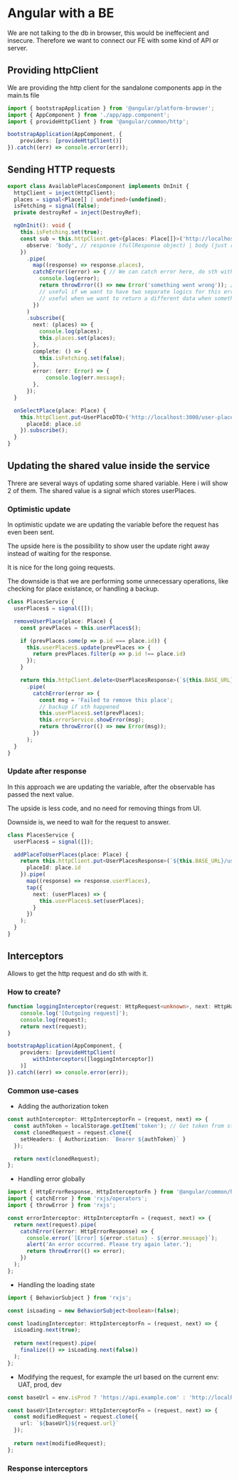 # Angular with a BE
We are not talking to the db in browser, this would be ineffecient and insecure.
Therefore we want to connect our FE with some kind of API or server.
## Providing httpClient
We are providing the http client for the sandalone components app in the main.ts file

````ts
import { bootstrapApplication } from '@angular/platform-browser';
import { AppComponent } from './app/app.component';
import { provideHttpClient } from '@angular/common/http';

bootstrapApplication(AppComponent, {
    providers: [provideHttpClient()]
}).catch((err) => console.error(err));
````

## Sending HTTP requests

````ts
export class AvailablePlacesComponent implements OnInit {
  httpClient = inject(HttpClient);
  places = signal<Place[] | undefined>(undefined);
  isFetching = signal(false);
  private destroyRef = inject(DestroyRef);

  ngOnInit(): void {
    this.isFetching.set(true);
    const sub = this.httpClient.get<{places: Place[]}>('http://localhost:3000/places', {
      observe: 'body', // response (fullResponse object) | body (just response body) | events (all events that occur during the request sending and response receiving)
    })
      .pipe(
        map((response) => response.places),
        catchError((error) => { // We can catch error here, do sth with it
          console.log(error);
          return throwError(() => new Error('something went wrong')); // the handled error is gone, so we need to throw it again if we want to use it in error function
          // useful if we want to have two separate logics for this error handling
          // useful when we want to return a different data when something failed (for example cached one)
        })
      )
      .subscribe({
        next: (places) => {
          console.log(places);
          this.places.set(places);
        },
        complete: () => {
          this.isFetching.set(false);
        },
        error: (err: Error) => {
            console.log(err.message);
        },
      });
  }

  onSelectPlace(place: Place) {
    this.httpClient.put<UserPlaceDTO>('http://localhost:3000/user-places', {
      placeId: place.id
    }).subscribe();
  }
}
````

## Updating the shared value inside the service
Threre are several ways of updating some shared variable.
Here i will show 2 of them. The shared value is a signal which stores userPlaces.

### Optimistic update
In optimistic update we are updating the variable before the request has even been sent.

The upside here is the possibility to show user the update right away instead of waiting for the response.

It is nice for the long going requests.

The downside is that we are performing some unnecessary operations, like checking for place existance, 
or handling a backup.
````ts
class PlacesService {
  userPlaces$ = signal([]);

  removeUserPlace(place: Place) {
    const prevPlaces = this.userPlaces$();

    if (prevPlaces.some(p => p.id === place.id)) {
      this.userPlaces$.update(prevPlaces => {
        return prevPlaces.filter(p => p.id !== place.id)
      });
    }

    return this.httpClient.delete<UserPlacesResponse>(`${this.BASE_URL}/user-places/${place.id}`)
      .pipe(
        catchError(error => {
          const msg = 'Failed to remove this place';
          // backup if sth happened
          this.userPlaces$.set(prevPlaces);
          this.errorService.showError(msg);
          return throwError(() => new Error(msg));
        })
      );
  }
}
````

### Update after response
In this approach we are updating the variable, after the observable has passed the next value.

The upside is less code, and no need for removing things from UI.

Downside is, we need to wait for the request to answer.

````ts
class PlacesService {
  userPlaces$ = signal([]);

  addPlaceToUserPlaces(place: Place) {
    return this.httpClient.put<UserPlacesResponse>(`${this.BASE_URL}/user-places`, {
      placeId: place.id
    }).pipe(
      map((response) => response.userPlaces),
      tap({
        next: (userPlaces) => {
          this.userPlaces$.set(userPlaces);
        }
      })
    );
  }
}
````

## Interceptors
Allows to get the http request and do sth with it.

### How to create?
````ts
function loggingInterceptor(request: HttpRequest<unknown>, next: HttpHandlerFn) {
    console.log('[Outgoing request]');
    console.log(request);
    return next(request);
}

bootstrapApplication(AppComponent, {
    providers: [provideHttpClient(
        withInterceptors([loggingInterceptor])
    )]
}).catch((err) => console.error(err));
````

### Common use-cases
- Adding the authorization token
````ts
const authInterceptor: HttpInterceptorFn = (request, next) => {
  const authToken = localStorage.getItem('token'); // Get token from storage
  const clonedRequest = request.clone({
    setHeaders: { Authorization: `Bearer ${authToken}` }
  });

  return next(clonedRequest);
};
````

- Handling error globally
````ts
import { HttpErrorResponse, HttpInterceptorFn } from '@angular/common/http';
import { catchError } from 'rxjs/operators';
import { throwError } from 'rxjs';

const errorInterceptor: HttpInterceptorFn = (request, next) => {
  return next(request).pipe(
    catchError((error: HttpErrorResponse) => {
      console.error(`[Error] ${error.status} - ${error.message}`);
      alert('An error occurred. Please try again later.');
      return throwError(() => error);
    })
  );
};
````

- Handling the loading state
````ts
import { BehaviorSubject } from 'rxjs';

const isLoading = new BehaviorSubject<boolean>(false);

const loadingInterceptor: HttpInterceptorFn = (request, next) => {
  isLoading.next(true);
  
  return next(request).pipe(
    finalize(() => isLoading.next(false))
  );
};

````

- Modifying the request, for example the url based on the current env: UAT, prod, dev
````ts
const baseUrl = env.isProd ? 'https://api.example.com' : 'http://localhost:3000';

const baseUrlInterceptor: HttpInterceptorFn = (request, next) => {
  const modifiedRequest = request.clone({
    url: `${baseUrl}${request.url}`
  });
  
  return next(modifiedRequest);
};
````

### Response interceptors
